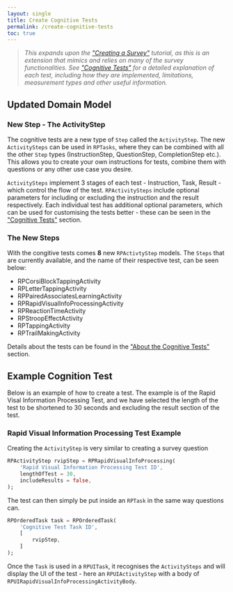 ```yaml
---
layout: single
title: Create Cognitive Tests
permalink: /create-cognitive-tests
toc: true
---
```


> _This expands upon the ["Creating a Survey"](/survey) tutorial, as this is an extension that mimics and relies on many of the survey functionalities. See ["Cognitive Tests"](/cognitive-tests) for a detailed explanation of each test, including how they are implemented, limitations, measurement types and other useful information._

## Updated Domain Model

### New Step - The ActivityStep

The cognitive tests are a new type of `Step` called the `ActivityStep`. The new `ActivitySteps` can be used in `RPTasks`, where they can be combined with all the other `Step` types (InstructionStep, QuestionStep, CompletionStep etc.). This allows you to create your own instructions for tests, combine them with questions or any other use case you desire.

`ActivitySteps` implement 3 stages of each test - Instruction, Task, Result - which control the flow of the test. `RPActivitySteps` include optional parameters for including or excluding the instruction and the result respectively. Each individual test has additional optional parameters, which can be used for customising the tests better - these can be seen in the ["Cognitive Tests"](/cognitive-tests) section.

### The New Steps

With the congitive tests comes **8** new `RPActivtyStep` models. The `Steps` that are currently available, and the name of their respective test, can be seen below:

- RPCorsiBlockTappingActivity
- RPLetterTappingActivity
- RPPairedAssociatesLearningActivity
- RPRapidVisualInfoProcessingActivity
- RPReactionTimeActivity
- RPStroopEffectActivity
- RPTappingActivity
- RPTrailMakingActivity

Details about the tests can be found in the ["About the Cognitive Tests"](/cognitive-tests#about-the-cognitive-tests) section.

## Example Cognition Test

Below is an example of how to create a test. The example is of the Rapid Visal Information Processing Test, and we have selected the length of the test to be shortened to 30 seconds and excluding the result section of the test.

### Rapid Visual Information Processing Test Example

Creating the `ActivityStep` is very similar to creating a survey question

```dart
RPActivityStep rvipStep = RPRapidVisualInfoProcessing(
	'Rapid Visual Information Processing Test ID',
	lengthOfTest = 30,
	includeResults = false,
);
```

The test can then simply be put inside an `RPTask` in the same way questions can.

```dart
RPOrderedTask task = RPOrderedTask(
	'Cognitive Test Task ID',
	[
		rvipStep,
	]
);
```

Once the `Task` is used in a `RPUITask`, it recognises the `ActivitySteps` and will display the UI of the test - here an `RPUIActivityStep` with a body of `RPUIRapidVisualInfoProcessingActivityBody`.

